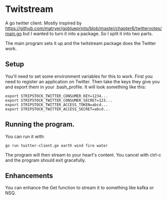 # Twitstream

A go twitter client.  Mostly inspired by   
https://github.com/matryer/goblueprints/blob/master/chapter6/twittervotes/main.go
but I wanted to turn it into a package.  So I split it into two parts.  

The main program sets it up and the twitstream package does the Twitter work. 

## Setup
You'll need to set some environment variables for this to work. 
First you need to register an application on Twitter.  Then take the keys they
give you and export them in your .bash_profile.  It will look something like this: 
```
export STRIPSTOCK_TWITTER_CONSUMER_KEY=1234...
export STRIPSTOCK_TWITTER_CONSUMER_SECRET=123...
export STRIPSTOCK_TWITTER_ACCESS_TOKEN=abcd...
export STRIPSTOCK_TWITTER_ACCESS_SECRET=abcd...
```

## Running the program.  

You can run it with: 
```
go run twitter-client.go earth wind fire water
```

The program will then stream to your heart's content.  You cancel with ctrl-c and the
program should exit gracefully.  

## Enhancements

You can enhance the Get function to stream it to something like kafka or NSQ.  
